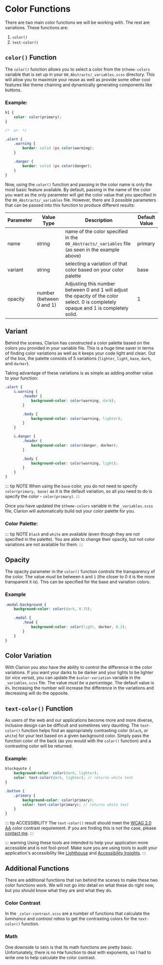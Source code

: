 # Color Functions

There are two main color functions we will be working with. The rest are variations. These functions are:

1. `color()`
2. `text-color()`

## `color()` Function

The `color()` function allows you to select a color from the `$theme-colors` variable that is set up in your `00_Abstracts/_variables.scss` directory. This will allow you to maximize your reuse as well as provide some other cool features like theme chaining and dynamically generating components like buttons.

### Example:

```scss
h1 {
    color: color(primary);
}

/*  or  */

.alert {
    .warning {
        border: solid 1px color(warning);
    }

    .danger {
        border: solid 1px color(danger);
    }
}
```

Now, using the `color()` function and passing in the color name is only the most basic feature available. By default, passing in the name of the color you want as the only parameter will get the color value that you specified in the `00_Abstracts/_variables` file. However, there are 3 possible parameters that can be passed into this function to produce different results: 

| Parameter | Value Type | Description | Default Value |
|---|---|---|---|
| name | string | name of the color specified in the `00_Abstracts/_variables` file (as seen in the example above) | primary |
| variant | string | selecting a variation of that color based on your color palette | base |
| opacity | number (between 0 and 1) | Adjusting this number between 0 and 1 will adjust the opacity of the color select. 0 is completely opaque and 1 is completely solid. | 1 |

## Variant

Behind the scenes, Clarion has constructed a color palette based on the colors you provided in your variable file. This is a huge time saver in terms of finding color variations as well as it keeps your code light and clean. Out of the box, the palette consists of 5 variations (`lighter`, `light`, `base`, `dark`, and `darker`).

Taking advantage of these variations is as simple as adding another value to your function:

```scss
.alert {
    &.warning {
        .header {
            background-color: color(warning, dark);
        }

        .body {
            background-color: color(warning, lighter);
        }
    }

    &.danger {
        .header {
            background-color: color(danger, darker);
        }

        .body {
            background-color: color(warning, light);
        }
    }
}
```

::: tip NOTE
When using the `base` color, you do not need to specify `color(primary, base)` as it is the default variation, so all you need to do is specify the color - `color(primary)`.
:::

Once you have updated the `$theme-colors` variable in the `_variables.scss` file, Clarion will automatically build out your color palette for you.

### Color Palette:

<color-palette />

::: tip NOTE
`black` and `white` are available (even though they are not specified in the palette). You are able to change their opacity, but not color variations are not available for them. 
:::

## Opacity

The opacity parameter in the `color()` function controls the transparency of the color. The value _must_ be between `0` and `1` (the closer to 0 it is the more transparent it is). This can be specified for the base and variation colors.

### Example

```scss
.modal-background {
    background-color: color(dark, 0.75);

    .modal {
        .head {
            background-color: color(light, darker, 0.2);
        }
    }
}
```

## Color Variation

With Clarion you also have the ability to control the difference in the color variations. If you want your darks to be darker and your lights to be lighter (or _vice versa_), you can update the `$color-variation` variable in the `_variables.scss` file. The value _must be a percentage_. The default value is `8%`. Increasing the number will increase the difference in the variations and decreasing will do the opposite.

## `text-color()` Function

As users of the web and our applications become more and more diverse, inclusive design can be difficult and sometimes very daunting. The `text-color()` function helps find an appropriately contrasting color (`black`, or `white`) for your text based on a given background color. Simply pass the function color of the back (as you would with the `color()` function) and a contrasting color will be returned.

### Example:

```scss
blockquote {
    background-color: color(dark, lighter);
    color: text-color(dark, lighter); // returns white text
}

.button {
    .primary {
        background-color: color(primary);
        color: text-color(primary); // returns white text
    }
}
```

::: tip ACCESSIBILITY
The `text-color()` result should meet the [WCAG 2.0 AA](https://www.w3.org/TR/UNDERSTANDING-WCAG20/visual-audio-contrast-contrast.html) color contrast requirement. If you are finding this is not the case, please [contact me](/contact/).
:::

::: warning
Using these tools are intended to help your application more accessible and is not fool-proof. Make sure you are using tools to audit your application's accessibility like [Lighthouse](https://developers.google.com/web/tools/lighthouse/) and [Accessibility Insights](https://accessibilityinsights.io/).
:::

## Additional Functions

There are additional functions that run behind the scenes to make these two color functions work. We will not go into detail on what these do right now, but you should know what they are and what they do.

### Color Contrast

In the `_color-contrast.scss` are a number of functions that calculate the _luminance_ and _contrast ratios_ to get the contrasting colors for the `text-color()` function.

### Math

One downside to `SASS` is that its math functions are pretty basic. Unfortunately, there is no `POW` function to deal with exponents, so I had to write one to help calculate the color contrast.

